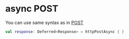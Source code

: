 # async POST

You can use same syntax as in [POST](../synchronous-calls/post.md)

```kotlin
val response: Deferred<Response> = httpPostAsync { }
```

